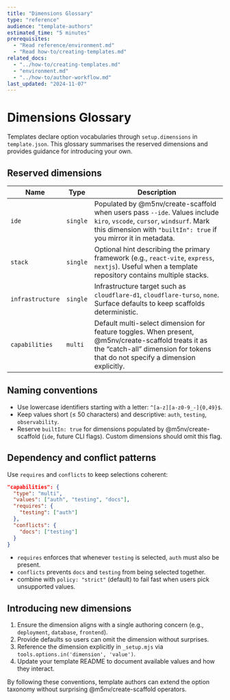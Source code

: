 ```yaml
---
title: "Dimensions Glossary"
type: "reference"
audience: "template-authors"
estimated_time: "5 minutes"
prerequisites:
  - "Read reference/environment.md"
  - "Read how-to/creating-templates.md"
related_docs:
  - "../how-to/creating-templates.md"
  - "environment.md"
  - "../how-to/author-workflow.md"
last_updated: "2024-11-07"
---
```


# Dimensions Glossary

Templates declare option vocabularies through `setup.dimensions` in `template.json`. This glossary summarises the reserved dimensions and provides guidance for introducing your own.

## Reserved dimensions

| Name | Type | Description |
|------|------|-------------|
| `ide` | `single` | Populated by @m5nv/create-scaffold when users pass `--ide`. Values include `kiro`, `vscode`, `cursor`, `windsurf`. Mark this dimension with `"builtIn": true` if you mirror it in metadata. |
| `stack` | `single` | Optional hint describing the primary framework (e.g., `react-vite`, `express`, `nextjs`). Useful when a template repository contains multiple stacks. |
| `infrastructure` | `single` | Infrastructure target such as `cloudflare-d1`, `cloudflare-turso`, `none`. Surface defaults to keep scaffolds deterministic. |
| `capabilities` | `multi` | Default multi-select dimension for feature toggles. When present, @m5nv/create-scaffold treats it as the “catch-all” dimension for tokens that do not specify a dimension explicitly. |

## Naming conventions

- Use lowercase identifiers starting with a letter: `^[a-z][a-z0-9_-]{0,49}$`.
- Keep values short (≤ 50 characters) and descriptive: `auth`, `testing`, `observability`.
- Reserve `builtIn: true` for dimensions populated by @m5nv/create-scaffold (`ide`, future CLI flags). Custom dimensions should omit this flag.

## Dependency and conflict patterns

Use `requires` and `conflicts` to keep selections coherent:

```json
"capabilities": {
  "type": "multi",
  "values": ["auth", "testing", "docs"],
  "requires": {
    "testing": ["auth"]
  },
  "conflicts": {
    "docs": ["testing"]
  }
}
```

- `requires` enforces that whenever `testing` is selected, `auth` must also be present.
- `conflicts` prevents `docs` and `testing` from being selected together.
- combine with `policy: "strict"` (default) to fail fast when users pick unsupported values.

## Introducing new dimensions

1. Ensure the dimension aligns with a single authoring concern (e.g., `deployment`, `database`, `frontend`).
2. Provide defaults so users can omit the dimension without surprises.
3. Reference the dimension explicitly in `_setup.mjs` via `tools.options.in('dimension', 'value')`.
4. Update your template README to document available values and how they interact.

By following these conventions, template authors can extend the option taxonomy without surprising @m5nv/create-scaffold operators.
